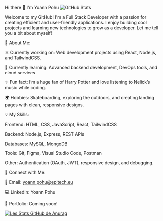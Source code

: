 Hi there 👋 I'm Yoann Pohu
![GitHub Stats](https://github-readme-stats.vercel.app/api?username=Yoannpohu2&show_icons=true&theme=radical)


Welcome to my GitHub! I'm a Full Stack Developer with a passion for creating efficient and user-friendly applications. I enjoy building cool projects and learning new technologies to grow as a developer. Let me tell you a bit about myself!

🚀 About Me:

⚛️ Currently working on: Web development projects using React, Node.js, and TailwindCSS.

🌱 Currently learning: Advanced backend development, DevOps tools, and cloud services.

✨ Fun fact: I’m a huge fan of Harry Potter and love listening to Nelick’s music while coding.

🌍 Hobbies: Skateboarding, exploring the outdoors, and creating landing pages with clean, responsive designs.

💡 My Skills:

Frontend: HTML, CSS, JavaScript, React, TailwindCSS

Backend: Node.js, Express, REST APIs

Databases: MySQL, MongoDB

Tools: Git, Figma, Visual Studio Code, Postman

Other: Authentication (OAuth, JWT), responsive design, and debugging.

🔗 Connect with Me:

📧 Email: yoann.pohu@epitech.eu

💻 LinkedIn: Yoann Pohu

🔧 Portfolio: Coming soon!

[![Les Stats GitHub de Anurag](https://github-readme-stats.vercel.app/api?Yoannpohu2)](https://github.com/anuraghazra/github-readme-stats)
